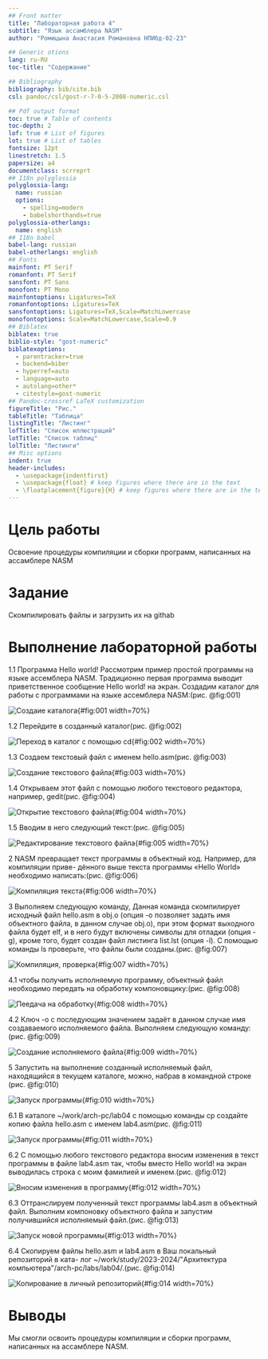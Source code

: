 ```yaml
---
## Front matter
title: "Лабораторная работа 4"
subtitle: "Язык ассамблера NASM"
author: "Ромицына Анастасия Романовна НПИбд-02-23"

## Generic otions
lang: ru-RU
toc-title: "Содержание"

## Bibliography
bibliography: bib/cite.bib
csl: pandoc/csl/gost-r-7-0-5-2008-numeric.csl

## Pdf output format
toc: true # Table of contents
toc-depth: 2
lof: true # List of figures
lot: true # List of tables
fontsize: 12pt
linestretch: 1.5
papersize: a4
documentclass: scrreprt
## I18n polyglossia
polyglossia-lang:
  name: russian
  options:
	- spelling=modern
	- babelshorthands=true
polyglossia-otherlangs:
  name: english
## I18n babel
babel-lang: russian
babel-otherlangs: english
## Fonts
mainfont: PT Serif
romanfont: PT Serif
sansfont: PT Sans
monofont: PT Mono
mainfontoptions: Ligatures=TeX
romanfontoptions: Ligatures=TeX
sansfontoptions: Ligatures=TeX,Scale=MatchLowercase
monofontoptions: Scale=MatchLowercase,Scale=0.9
## Biblatex
biblatex: true
biblio-style: "gost-numeric"
biblatexoptions:
  - parentracker=true
  - backend=biber
  - hyperref=auto
  - language=auto
  - autolang=other*
  - citestyle=gost-numeric
## Pandoc-crossref LaTeX customization
figureTitle: "Рис."
tableTitle: "Таблица"
listingTitle: "Листинг"
lofTitle: "Список иллюстраций"
lotTitle: "Список таблиц"
lolTitle: "Листинги"
## Misc options
indent: true
header-includes:
  - \usepackage{indentfirst}
  - \usepackage{float} # keep figures where there are in the text
  - \floatplacement{figure}{H} # keep figures where there are in the text
---
```


# Цель работы

Освоение процедуры компиляции и сборки программ, написанных на ассамблере NASM

# Задание
Скомпилировать файлы и загрузить их на githab




# Выполнение лабораторной работы

1.1 Программа Hello world!
Рассмотрим пример простой программы на языке ассемблера NASM. Традиционно первая
программа выводит приветственное сообщение Hello world! на экран.
Создадим каталог для работы с программами на языке ассемблера NASM:(рис. @fig:001)

![Создаие каталога](image/1.png){#fig:001 width=70%}

1.2 Перейдите в созданный каталог(рис. @fig:002)

![Переход в каталог с помощью cd](image/2.png){#fig:002 width=70%}

1.3 Cоздаем текстовый файл с именем hello.asm(рис. @fig:003)

![Создание текстового файла](image/3.png){#fig:003 width=70%}

1.4 Oткрываем этот файл с помощью любого текстового редактора, например, gedit(рис. @fig:004)

![Открытие текстового файла](image/4.png){#fig:004 width=70%}

1.5 Вводим в него следующий текст:(рис. @fig:005)

![Редактирование текстового файла](image/5.png){#fig:005 width=70%}

2 NASM превращает текст программы в объектный код. Например, для компиляции приве-
дённого выше текста программы «Hello World» необходимо написать:(рис. @fig:006)

![Компиляция текста](image/6.png){#fig:006 width=70%}

3 Выполняем следующую команду, Данная команда скомпилирует исходный файл hello.asm в obj.o (опция -o позволяет задать имя объектного файла, в данном случае obj.o), при этом формат выходного файла
будет elf, и в него будут включены символы для отладки (опция -g), кроме того, будет создан
файл листинга list.lst (опция -l).
С помощью команды ls проверьте, что файлы были созданы.(рис. @fig:007)

![Компиляция, проверка](image/7.png){#fig:007 width=70%}

4.1 чтобы получить исполняемую программу, объектный файл
необходимо передать на обработку компоновщику:(рис. @fig:008)

![Пеедача на обработку](image/8.png){#fig:008 width=70%}

4.2 Ключ -o с последующим значением задаёт в данном случае имя создаваемого исполняемого файла.
Выполняем следующую команду:(рис. @fig:009)

![Создание исполняемого файла](image/9.png){#fig:009 width=70%}

5 Запустить на выполнение созданный исполняемый файл, находящийся в текущем каталоге,
можно, набрав в командной строке (рис. @fig:010)

![Запуск программы](image/10.png){#fig:010 width=70%}

6.1 В каталоге ~/work/arch-pc/lab04 с помощью команды cp создайте копию файла
hello.asm с именем lab4.asm(рис. @fig:011)

![Запуск программы](image/11.png){#fig:011 width=70%}

6.2 С помощью любого текстового редактора вносим изменения в текст программы в
файле lab4.asm так, чтобы вместо Hello world! на экран выводилась строка с моим
фамилией и именем.(рис. @fig:012)

![Вносим изменения в программу](image/12.png){#fig:012 width=70%}

6.3 Оттранслируем полученный текст программы lab4.asm в объектный файл. Выполним
компоновку объектного файла и запустим получившийся исполняемый файл.(рис. @fig:013)

![Запуск новой программы](image/13.png){#fig:013 width=70%}

6.4 Скопируем файлы hello.asm и lab4.asm в Ваш локальный репозиторий в ката-
лог ~/work/study/2023-2024/"Архитектура компьютера"/arch-pc/labs/lab04/.(рис. @fig:014)

![Копирование в личный репозиторий](image/14.png){#fig:014 width=70%}

# Выводы
Мы смогли освоить процедуры компиляции и сборки программ, написанных на ассамблере NASM.

